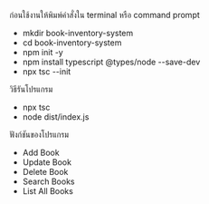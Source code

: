 ก่อนใช้งานให้พิมพ์คำสั่งใน terminal หรือ command prompt
- mkdir book-inventory-system
- cd book-inventory-system
- npm init -y
- npm install typescript @types/node --save-dev
- npx tsc --init

วิธีรันโปรแกรม
- npx tsc
- node dist/index.js

ฟังก์ชันของโปรแกรม
- Add Book
- Update Book
- Delete Book
- Search Books
- List All Books
